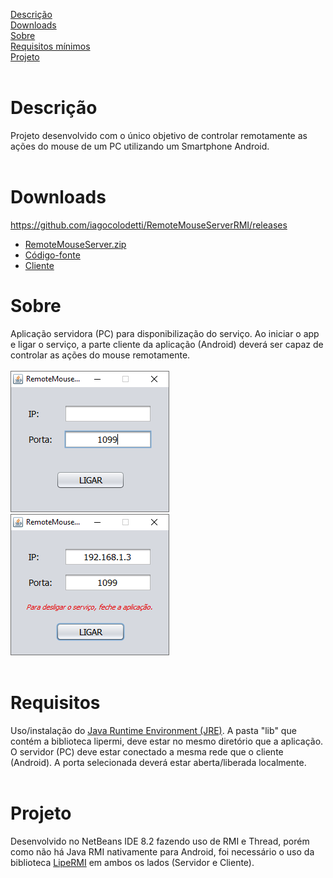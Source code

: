 [Descrição](https://github.com/iagocolodetti/RemoteMouseServerRMI/blob/master/README.md#descri%C3%A7%C3%A3o "Descrição")
<br>
[Downloads](https://github.com/iagocolodetti/RemoteMouseServerRMI/blob/master/README.md#downloads "Downloads")
<br>
[Sobre](https://github.com/iagocolodetti/RemoteMouseServerRMI/blob/master/README.md#sobre "Sobre")
<br>
[Requisitos mínimos](https://github.com/iagocolodetti/RemoteMouseServerRMI/blob/master/README.md#requisitos "Requisitos mínimos")
<br>
[Projeto](https://github.com/iagocolodetti/RemoteMouseServerRMI/blob/master/README.md#projeto "Projeto")
<br>
<br>
# Descrição
Projeto desenvolvido com o único objetivo de controlar remotamente as ações do mouse de um PC utilizando um Smartphone Android.
<br>
<br>
# Downloads
https://github.com/iagocolodetti/RemoteMouseServerRMI/releases
* [RemoteMouseServer.zip](https://github.com/iagocolodetti/RemoteMouseServerRMI/releases/download/v1.0/RemoteMouseServer.zip "RemoteMouseServer.zip")
* [Código-fonte](https://github.com/iagocolodetti/RemoteMouseServerRMI/archive/v1.0.zip "v1.0.zip")
* [Cliente](https://github.com/iagocolodetti/RemoteMouseClientRMI/blob/master/README.md#downloads "RemoteMouseClient#Downloads")
# Sobre
Aplicação servidora (PC) para disponibilização do serviço. Ao iniciar o app e ligar o serviço, a parte cliente da aplicação (Android) deverá ser capaz de controlar as ações do mouse remotamente.
<br>
<br>
<img src="https://github.com/iagocolodetti/imagens/blob/master/rmsrmi1.png" alt="RemoteMouseServer OFF">
<img src="https://github.com/iagocolodetti/imagens/blob/master/rmsrmi2.png" alt="RemoteMouseServer ON">
<br>
<br>
# Requisitos
Uso/instalação do [Java Runtime Environment (JRE)](https://www.java.com/pt_BR/download "Java Runtime Environment (JRE)").
A pasta "lib" que contém a biblioteca lipermi, deve estar no mesmo diretório que a aplicação.
O servidor (PC) deve estar conectado a mesma rede que o cliente (Android).
A porta selecionada deverá estar aberta/liberada localmente.
<br>
<br>
# Projeto
Desenvolvido no NetBeans IDE 8.2 fazendo uso de RMI e Thread, porém como não há Java RMI nativamente para Android, foi necessário o uso da biblioteca [LipeRMI](http://lipermi.sourceforge.net "LipeRMI") em ambos os lados (Servidor e Cliente).
